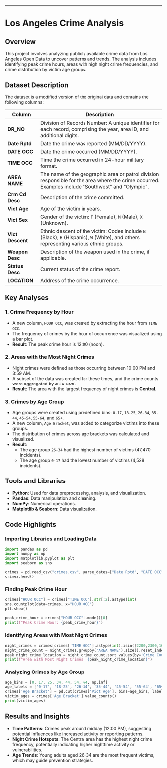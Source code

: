
---

# Los Angeles Crime Analysis

## Overview
This project involves analyzing publicly available crime data from Los Angeles Open Data to uncover patterns and trends. The analysis includes identifying peak crime hours, areas with high night crime frequencies, and crime distribution by victim age groups.

## Dataset Description
The dataset is a modified version of the original data and contains the following columns:

| Column          | Description                                                                                                                                                                                                                                                                                              |
|------------------|----------------------------------------------------------------------------------------------------------------------------------------------------------------------------------------------------------------------------------------------------------------------------------------------------------|
| **DR_NO**       | Division of Records Number: A unique identifier for each record, comprising the year, area ID, and additional digits.                                                                                                                                                                                    |
| **Date Rptd**    | Date the crime was reported (MM/DD/YYYY).                                                                                                                                                                                                                                                               |
| **DATE OCC**     | Date the crime occurred (MM/DD/YYYY).                                                                                                                                                                                                                                                                   |
| **TIME OCC**     | Time the crime occurred in 24-hour military format.                                                                                                                                                                                                                                                     |
| **AREA NAME**    | The name of the geographic area or patrol division responsible for the area where the crime occurred. Examples include "Southwest" and "Olympic".                                                                                                                                                        |
| **Crm Cd Desc**  | Description of the crime committed.                                                                                                                                                                                                                                                                     |
| **Vict Age**     | Age of the victim in years.                                                                                                                                                                                                                                                                             |
| **Vict Sex**     | Gender of the victim: `F` (Female), `M` (Male), `X` (Unknown).                                                                                                                                                                                                                                          |
| **Vict Descent** | Ethnic descent of the victim: Codes include `B` (Black), `H` (Hispanic), `W` (White), and others representing various ethnic groups.                                                                                                                                                                     |
| **Weapon Desc**  | Description of the weapon used in the crime, if applicable.                                                                                                                                                                                                                                             |
| **Status Desc**  | Current status of the crime report.                                                                                                                                                                                                                                                                     |
| **LOCATION**     | Address of the crime occurrence.                                                                                                                                                                                                                                                                       |

## Key Analyses
### 1. Crime Frequency by Hour
- A new column, `HOUR OCC`, was created by extracting the hour from `TIME OCC`.
- The frequency of crimes by the hour of occurrence was visualized using a bar plot.
- **Result**: The peak crime hour is 12:00 (noon).

### 2. Areas with the Most Night Crimes
- Night crimes were defined as those occurring between 10:00 PM and 3:59 AM.
- A subset of the data was created for these times, and the crime counts were aggregated by `AREA NAME`.
- **Result**: The area with the largest frequency of night crimes is **Central**.

### 3. Crimes by Age Group
- Age groups were created using predefined bins: `0-17`, `18-25`, `26-34`, `35-44`, `45-54`, `55-64`, and `65+`.
- A new column, `Age Bracket`, was added to categorize victims into these groups.
- The distribution of crimes across age brackets was calculated and visualized.
- **Result**:
  - The age group `26-34` had the highest number of victims (47,470 incidents).
  - The age group `0-17` had the lowest number of victims (4,528 incidents).

## Tools and Libraries
- **Python**: Used for data preprocessing, analysis, and visualization.
- **Pandas**: Data manipulation and cleaning.
- **NumPy**: Numerical operations.
- **Matplotlib & Seaborn**: Data visualization.

## Code Highlights
### Importing Libraries and Loading Data
```python
import pandas as pd
import numpy as np
import matplotlib.pyplot as plt
import seaborn as sns

crimes = pd.read_csv("crimes.csv", parse_dates=["Date Rptd", "DATE OCC"], dtype={"TIME OCC": str})
crimes.head()
```

### Finding Peak Crime Hour
```python
crimes["HOUR OCC"] = crimes["TIME OCC"].str[:2].astype(int)
sns.countplot(data=crimes, x="HOUR OCC")
plt.show()

peak_crime_hour = crimes["HOUR OCC"].mode()[0]
print(f"Peak Crime Hour: {peak_crime_hour}")
```

### Identifying Areas with Most Night Crimes
```python
night_crimes = crimes[crimes['TIME OCC'].astype(int).isin([2200,2300,100,200,300,400])]
night_crime_count = night_crimes.groupby('AREA NAME').size().reset_index(name='Crime Count')
peak_night_crime_location = night_crime_count.sort_values(by='Crime Count', ascending=False).iloc[0]['AREA NAME']
print(f"Area with Most Night Crimes: {peak_night_crime_location}")
```

### Analyzing Crimes by Age Group
```python
age_bins = [0, 17, 25, 34, 44, 54, 64, np.inf]
age_labels = ['0-17', '18-25', '26-34', '35-44', '45-54', '55-64', '65+']
crimes['Age Bracket'] = pd.cut(crimes['Vict Age'], bins=age_bins, labels=age_labels)
victim_ages = crimes['Age Bracket'].value_counts()
print(victim_ages)
```

## Results and Insights
- **Time Patterns**: Crimes peak around midday (12:00 PM), suggesting potential influences like increased activity or reporting patterns.
- **Night Crime Hotspots**: The Central area has the highest night crime frequency, potentially indicating higher nighttime activity or vulnerabilities.
- **Age Trends**: Young adults aged 26-34 are the most frequent victims, which may guide prevention strategies.
